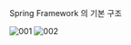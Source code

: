 Spring Framework 의 기본 구조

![001](https://github.com/Soojong94/first_spring/assets/155703090/1a265b05-7561-4fa7-8c38-6f2cfb2db6bc)
![002](https://github.com/Soojong94/first_spring/assets/155703090/15311cc2-5570-44ff-bc87-f4e705af2a60)
